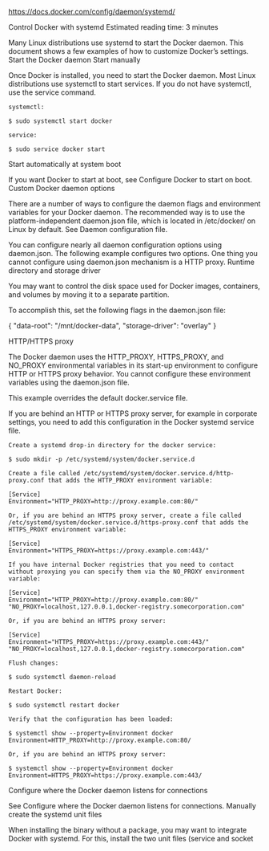 https://docs.docker.com/config/daemon/systemd/

Control Docker with systemd
Estimated reading time: 3 minutes

Many Linux distributions use systemd to start the Docker daemon. This document shows a few examples of how to customize Docker’s settings.
Start the Docker daemon
Start manually

Once Docker is installed, you need to start the Docker daemon. Most Linux distributions use systemctl to start services. If you do not have systemctl, use the service command.

    systemctl:

    $ sudo systemctl start docker

    service:

    $ sudo service docker start

Start automatically at system boot

If you want Docker to start at boot, see Configure Docker to start on boot.
Custom Docker daemon options

There are a number of ways to configure the daemon flags and environment variables for your Docker daemon. The recommended way is to use the platform-independent daemon.json file, which is located in /etc/docker/ on Linux by default. See Daemon configuration file.

You can configure nearly all daemon configuration options using daemon.json. The following example configures two options. One thing you cannot configure using daemon.json mechanism is a HTTP proxy.
Runtime directory and storage driver

You may want to control the disk space used for Docker images, containers, and volumes by moving it to a separate partition.

To accomplish this, set the following flags in the daemon.json file:

{
    "data-root": "/mnt/docker-data",
    "storage-driver": "overlay"
}

HTTP/HTTPS proxy

The Docker daemon uses the HTTP_PROXY, HTTPS_PROXY, and NO_PROXY environmental variables in its start-up environment to configure HTTP or HTTPS proxy behavior. You cannot configure these environment variables using the daemon.json file.

This example overrides the default docker.service file.

If you are behind an HTTP or HTTPS proxy server, for example in corporate settings, you need to add this configuration in the Docker systemd service file.

    Create a systemd drop-in directory for the docker service:

    $ sudo mkdir -p /etc/systemd/system/docker.service.d

    Create a file called /etc/systemd/system/docker.service.d/http-proxy.conf that adds the HTTP_PROXY environment variable:

    [Service]
    Environment="HTTP_PROXY=http://proxy.example.com:80/"

    Or, if you are behind an HTTPS proxy server, create a file called /etc/systemd/system/docker.service.d/https-proxy.conf that adds the HTTPS_PROXY environment variable:

    [Service]
    Environment="HTTPS_PROXY=https://proxy.example.com:443/"

    If you have internal Docker registries that you need to contact without proxying you can specify them via the NO_PROXY environment variable:

    [Service]    
    Environment="HTTP_PROXY=http://proxy.example.com:80/" "NO_PROXY=localhost,127.0.0.1,docker-registry.somecorporation.com"

    Or, if you are behind an HTTPS proxy server:

    [Service]    
    Environment="HTTPS_PROXY=https://proxy.example.com:443/" "NO_PROXY=localhost,127.0.0.1,docker-registry.somecorporation.com"

    Flush changes:

    $ sudo systemctl daemon-reload

    Restart Docker:

    $ sudo systemctl restart docker

    Verify that the configuration has been loaded:

    $ systemctl show --property=Environment docker
    Environment=HTTP_PROXY=http://proxy.example.com:80/

    Or, if you are behind an HTTPS proxy server:

    $ systemctl show --property=Environment docker
    Environment=HTTPS_PROXY=https://proxy.example.com:443/

Configure where the Docker daemon listens for connections

See Configure where the Docker daemon listens for connections.
Manually create the systemd unit files

When installing the binary without a package, you may want to integrate Docker with systemd. For this, install the two unit files (service and socket

